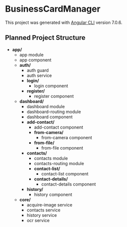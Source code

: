 # BusinessCardManager

This project was generated with [Angular CLI](https://github.com/angular/angular-cli) version 7.0.6.

## Planned Project Structure
 
* **app/**
  * app module
  * app component
  * **auth/**
    * auth guard
    * auth service
    * **login/**
      * login component
    * **register/**
      * register component
  * **dashboard/**
    * dashboard module
    * dashboard-routing module
    * dashboard component
    * **add-contact/**
      * add-contact component
      * **from-camera/**
        * from-camera component
      * **from-file/**
        * from-file component
    * **contacts/**
      * contacts module
      * contacts-routing module
      * **contact-list/**
        * contact-list component
      * **contact-details/**
        * contact-details component
    * **history/**
      * history component
  * **core/**
    * acquire-image service
    * contacts service
    * history service
    * ocr service
